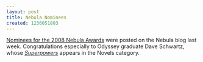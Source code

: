 ```yaml
---
layout: post
title: Nebula Nominees
created: 1236051803
---
```

[Nominees for the 2008 Nebula Awards](http://www.nebulaawards.com/index.php/guest_blogs/2009_nebula_award_ballot/) were posted on the Nebula blog last week.  Congratulations especially to Odyssey graduate Dave Schwartz, whose [*Superpowers*](http://www.randomhouse.com/catalog/display.pperl/9780307394408.html) appears in the Novels category.
